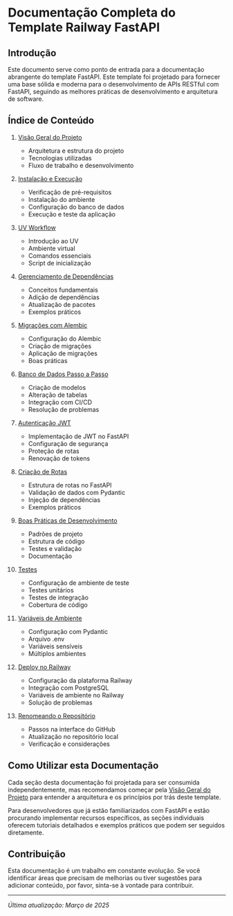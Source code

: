 # Documentação Completa do Template Railway FastAPI

## Introdução

Este documento serve como ponto de entrada para a documentação abrangente do template FastAPI. Este template foi projetado para fornecer uma base sólida e moderna para o desenvolvimento de APIs RESTful com FastAPI, seguindo as melhores práticas de desenvolvimento e arquitetura de software.

## Índice de Conteúdo

1. [Visão Geral do Projeto](./visao_geral.md)
   - Arquitetura e estrutura do projeto
   - Tecnologias utilizadas
   - Fluxo de trabalho e desenvolvimento

2. [Instalação e Execução](./instalacao_execucao.md)
   - Verificação de pré-requisitos
   - Instalação do ambiente
   - Configuração do banco de dados
   - Execução e teste da aplicação

3. [UV Workflow](./uv_workflow.md)
   - Introdução ao UV
   - Ambiente virtual
   - Comandos essenciais
   - Script de inicialização

4. [Gerenciamento de Dependências](./gerenciamento_dependencias.md)
   - Conceitos fundamentais
   - Adição de dependências
   - Atualização de pacotes
   - Exemplos práticos

5. [Migrações com Alembic](./alembic_migracao.md)
   - Configuração do Alembic
   - Criação de migrações
   - Aplicação de migrações
   - Boas práticas

6. [Banco de Dados Passo a Passo](./banco_de_dados_passo_a_passo.md)
   - Criação de modelos
   - Alteração de tabelas
   - Integração com CI/CD
   - Resolução de problemas

7. [Autenticação JWT](./autenticacao_jwt.md)
   - Implementação de JWT no FastAPI
   - Configuração de segurança
   - Proteção de rotas
   - Renovação de tokens

8. [Criação de Rotas](./criacao_rotas.md)
   - Estrutura de rotas no FastAPI
   - Validação de dados com Pydantic
   - Injeção de dependências
   - Exemplos práticos

9. [Boas Práticas de Desenvolvimento](./boas_praticas.md)
   - Padrões de projeto
   - Estrutura de código
   - Testes e validação
   - Documentação

10. [Testes](./testes.md)
    - Configuração de ambiente de teste
    - Testes unitários
    - Testes de integração
    - Cobertura de código

11. [Variáveis de Ambiente](./variaveis_ambiente.md)
    - Configuração com Pydantic
    - Arquivo .env
    - Variáveis sensíveis
    - Múltiplos ambientes

12. [Deploy no Railway](./deploy_railway.md)
    - Configuração da plataforma Railway
    - Integração com PostgreSQL
    - Variáveis de ambiente no Railway
    - Solução de problemas

13. [Renomeando o Repositório](./renomeando_repositorio.md)
    - Passos na interface do GitHub
    - Atualização no repositório local
    - Verificação e considerações

## Como Utilizar esta Documentação

Cada seção desta documentação foi projetada para ser consumida independentemente, mas recomendamos começar pela [Visão Geral do Projeto](./visao_geral.md) para entender a arquitetura e os princípios por trás deste template.

Para desenvolvedores que já estão familiarizados com FastAPI e estão procurando implementar recursos específicos, as seções individuais oferecem tutoriais detalhados e exemplos práticos que podem ser seguidos diretamente.

## Contribuição

Esta documentação é um trabalho em constante evolução. Se você identificar áreas que precisam de melhorias ou tiver sugestões para adicionar conteúdo, por favor, sinta-se à vontade para contribuir.

---

*Última atualização: Março de 2025*
